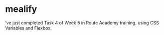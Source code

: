 # mealify
’ve just completed Task 4 of Week 5 in Route Academy training, using CSS Variables and Flexbox.    
